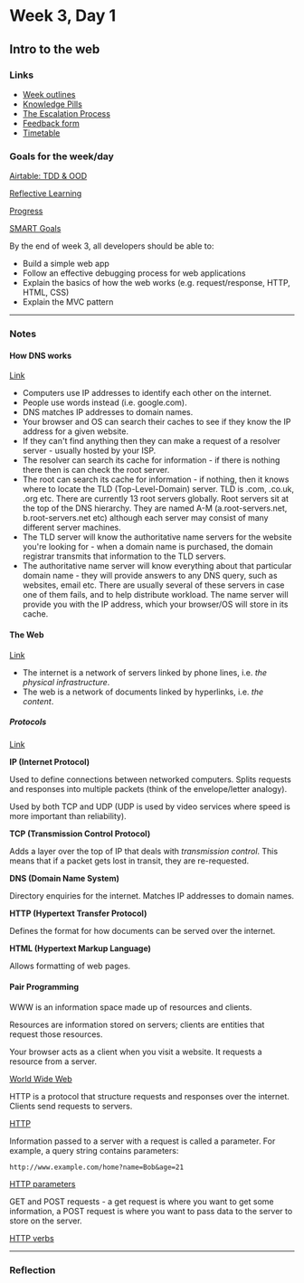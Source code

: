 # Week 3, Day 1
## Intro to the web

### Links

* [Week outlines](https://github.com/makersacademy/course/blob/master/week_outlines.md)
* [Knowledge Pills](https://github.com/makersacademy/course/blob/master/pills.md)
* [The Escalation Process](https://github.com/makersacademy/course/blob/29a5e4a3c1776d32eda8f3ee55edc1dd124b05ba/pills/escalation_process.md)
* [Feedback form](https://docs.google.com/forms/d/1dr6yUt7M2HJyDEnMoqjuNpew3mUgFQUp79WQbT7wv68/edit)
* [Timetable](https://airtable.com/shr9ia7PTZfhGxXQa/tblU9M74TCpg89oGC)

### Goals for the week/day

[Airtable: TDD & OOD](https://airtable.com/shrr9VqhGBzPyfa7E/tblokmw6yNUO75ge6)

[Reflective Learning](https://github.com/makersacademy/course/blob/master/goals/reflective_learning.md)

[Progress](https://github.com/makersacademy/course/blob/master/goals/progress_insight.md)

[SMART Goals](https://docs.google.com/document/d/1Tcw_8OuOSXArP8Wr7X1jywWDV8NW_LzYmFawUCBYIZ8/edit)

By the end of week 3, all developers should be able to:

* Build a simple web app
* Follow an effective debugging process for web applications
* Explain the basics of how the web works (e.g. request/response, HTTP, HTML, CSS)
* Explain the MVC pattern

---

### Notes

#### How DNS works

[Link](https://howdns.works/)

* Computers use IP addresses to identify each other on the internet.
* People use words instead (i.e. google.com).
* DNS matches IP addresses to domain names.
* Your browser and OS can search their caches to see if they know the IP address for a given website.
* If they can't find anything then they can make a request of a resolver server - usually hosted by your ISP.
* The resolver can search its cache for information - if there is nothing there then is can check the root server.
* The root can search its cache for information - if nothing, then it knows where to locate the TLD (Top-Level-Domain) server. TLD is .com, .co.uk, .org etc. There are currently 13 root servers globally. Root servers sit at the top of the DNS hierarchy. They are named A-M (a.root-servers.net, b.root-servers.net etc) although each server may consist of many different server machines.
* The TLD server will know the authoritative name servers for the website you're looking for - when a domain name is purchased, the domain registrar transmits that information to the TLD servers.
* The authoritative name server will know everything about that particular domain name - they will provide answers to any DNS query, such as websites, email etc. There are usually several of these servers in case one of them fails, and to help distribute workload. The name server will provide you with the IP address, which your browser/OS will store in its cache.

#### The Web

[Link](https://github.com/makersacademy/course/blob/93dba358ffb235d943c5f13349f6a26e5487d17b/pills/internet_web.md)

* The internet is a network of servers linked by phone lines, i.e. _the physical infrastructure_.
* The web is a network of documents linked by hyperlinks, i.e. _the content_.

##### Protocols

[Link](https://github.com/makersacademy/course/blob/93dba358ffb235d943c5f13349f6a26e5487d17b/pills/internet_web.md)

__IP (Internet Protocol)__

Used to define connections between networked computers. Splits requests and responses into multiple packets (think of the envelope/letter analogy).

Used by both TCP and UDP (UDP is used by video services where speed is more important than reliability).

__TCP (Transmission Control Protocol)__

Adds a layer over the top of IP that deals with _transmission control_. This means that if a packet gets lost in transit, they are re-requested.

__DNS (Domain Name System)__

Directory enquiries for the internet. Matches IP addresses to domain names.

__HTTP (Hypertext Transfer Protocol)__

Defines the format for how documents can be served over the internet.

__HTML (Hypertext Markup Language)__

Allows formatting of web pages.

#### Pair Programming

WWW is an information space made up of resources and clients.

Resources are information stored on servers; clients are entities that request those resources.

Your browser acts as a client when you visit a website. It requests a resource from a server.

[World Wide Web](https://github.com/makersacademy/course/blob/master/intro_to_the_web/theweb.md)

HTTP is a protocol that structure requests and responses over the internet. Clients send requests to servers.

[HTTP](https://github.com/makersacademy/course/blob/master/intro_to_the_web/http.md)

Information passed to a server with a request is called a parameter. For example, a query string contains parameters:

```
http://www.example.com/home?name=Bob&age=21
```

[HTTP parameters](https://github.com/makersacademy/course/blob/master/intro_to_the_web/http_parameters.md)

GET and POST requests - a get request is where you want to get some information, a POST request is where you want to pass data to the server to store on the server.

[HTTP verbs](https://github.com/makersacademy/course/blob/master/intro_to_the_web/http_verbs.md)

---

### Reflection
